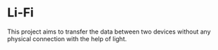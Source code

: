 # Li-Fi
This project aims to transfer the data between two devices without any physical connection with the help of light.
